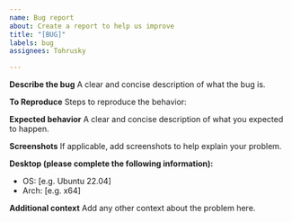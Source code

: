 ```yaml
---
name: Bug report
about: Create a report to help us improve
title: "[BUG]"
labels: bug
assignees: Tohrusky

---
```


**Describe the bug**
A clear and concise description of what the bug is.


**To Reproduce**
Steps to reproduce the behavior:


**Expected behavior**
A clear and concise description of what you expected to happen.


**Screenshots**
If applicable, add screenshots to help explain your problem.


**Desktop (please complete the following information):**
 - OS: [e.g. Ubuntu 22.04]
 - Arch: [e.g. x64]


**Additional context**
Add any other context about the problem here.
